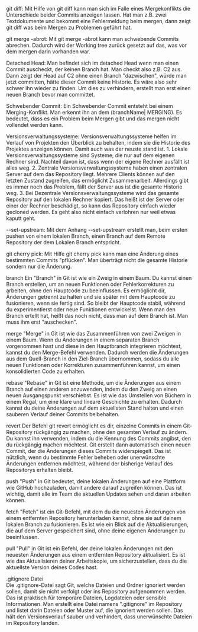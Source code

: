 git diff:
Mit Hilfe von git diff kann man sich im Falle eines Mergekonflikts die Unterschiede beider Commits anzeigen lassen.
Hat man z.B. zwei Textdokumente und bekommt eine Fehlermeldung beim mergen, dann zeigt git diff was beim Mergen zu Problemen geführt hat.

git merge -abrot:
Mit git merge -abrot kann man schwebende Commits abrechen. Dadurch wird der Working tree zurück gesetzt auf das, was vor dem mergen darin vorhanden war.

Detached Head:
Man befindet sich im detached Head wenn man einen Commit auscheckt, der keinen Branch hat. Man checkt also z.B. C2 aus. Dann zeigt der Head auf C2 ohne einen Branch "dazwischen", würde man jetzt committen, hätte dieser Commit keine Historie. Es wäre also sehr schwer ihn wieder zu finden. Um dies zu verhindern, erstellt man erst einen neuen Branch bevor man committet.

Schwebender Commit:
Ein Schwebender Commit entsteht bei einem Merging-Konflikt. Man erkennt ihn an dem (branchName| MERGING). Es bedeutet, dass es ein Problem beim Mergen gibt und das mergen nicht vollendet werden kann.

Versionsverwaltungssysteme:
Versionsverwaltungssysteme helfen im Verlauf von Projekten den Überblick zu behalten, indem sie die Historie des Projektes anzeigen können. Damit auch was der neuste stand ist.
	1. Lokale Versionsverwaltungssysteme sind Systeme, die nur auf dem eigenen Rechner sind. Nachteil davon ist, dass wenn der eigene Rechner ausfällt ist alles weg.
	2. Zentrale Versionsverwaltungssysteme haben einen zentralen Server auf dem das Repository liegt. Mehrere Clients können auf den letzten Zustand zugreifen, das ermöglicht Zusammenarbeit. Allerdings gibt es immer noch das Problem, fällt der Server aus ist die gesamte Historie weg.
	3. Bei Dezentrale Versionsverwaltungssysteme wird das gesamte Repository auf den lokalen Rechner   kopiert. Das heißt ist der Server oder einer der Rechner beschädigt, so kann das Repository einfach wieder gecloned werden. Es geht also nicht einfach verlohren nur weil etwas kaputt geht. 

--set-upstream:
Mit dem Anhang --set-upstream erstellt man, beim ersten pushen von einem lokalen Branch, einen Branch auf dem Remote Repository der dem Lokalen Branch entspricht.

git cherry pick:
Mit Hilfe git cherry pick kann man eine Änderung eines bestimmten Commits "pflücken". Man überträgt nicht die gesamte Historie sondern nur die Änderung.

branch
Ein "Branch" in Git ist wie ein Zweig in einem Baum. Du kannst einen Branch erstellen, um an neuen Funktionen oder Fehlerkorrekturen zu arbeiten, 
ohne den Hauptcode zu beeinflussen. Es ermöglicht dir, Änderungen getrennt zu halten und sie später mit dem Hauptcode zu fusionieren, wenn sie fertig sind. 
So bleibt der Hauptcode stabil, während du experimentierst oder neue Funktionen entwickelst.
Wenn man den Branch ertellt hat, heißt das noch nicht, dass man auf dem Branch ist. Man muss ihm erst "auschecken".

merge
"Merge" in Git ist wie das Zusammenführen von zwei Zweigen in einem Baum. Wenn du Änderungen in einem separaten Branch vorgenommen hast und diese in den Hauptbranch 
integrieren möchtest, kannst du den Merge-Befehl verwenden. Dadurch werden die Änderungen aus dem Quell-Branch in den Ziel-Branch übernommen, sodass du alle neuen 
Funktionen oder Korrekturen zusammenführen kannst, um einen konsolidierten Code zu erhalten.

rebase
"Rebase" in Git ist eine Methode, um die Änderungen aus einem Branch auf einen anderen anzuwenden, indem du den Zweig an einen neuen Ausgangspunkt verschiebst. 
Es ist wie das Umstellen von Büchern in einem Regal, um eine klare und lineare Geschichte zu erhalten. Dadurch kannst du deine Änderungen auf dem aktuellsten 
Stand halten und einen sauberen Verlauf deiner Commits beibehalten.

revert
Der Befehl git revert ermöglicht es dir, einzelne Commits in einem Git-Repository rückgängig zu machen, ohne den gesamten Verlauf zu ändern. Du kannst ihn verwenden, 
indem du die Kennung des Commits angibst, den du rückgängig machen möchtest. Git erstellt dann automatisch einen neuen Commit, der die Änderungen dieses 
Commits widerspiegelt. Das ist nützlich, wenn du bestimmte Fehler beheben oder unerwünschte Änderungen entfernen möchtest, während der bisherige Verlauf 
des Repositorys erhalten bleibt.

push
"Push" in Git bedeutet, deine lokalen Änderungen auf eine Plattform wie GitHub hochzuladen, damit andere darauf zugreifen können. Das ist wichtig, 
damit alle im Team die aktuellen Updates sehen und daran arbeiten können.

fetch
 "Fetch" ist ein Git-Befehl, mit dem du die neuesten Änderungen von einem entfernten Repository herunterladen kannst, ohne sie auf deinem lokalen Branch zu fusionieren. 
Es ist wie ein Blick auf die Aktualisierungen, die auf dem Server gespeichert sind, ohne deine eigenen Änderungen zu beeinflussen.

pull
"Pull" in Git ist ein Befehl, der deine lokalen Änderungen mit den neuesten Änderungen aus einem entfernten Repository aktualisiert. 
Es ist wie das Aktualisieren deiner Arbeitskopie, um sicherzustellen, dass du die aktuellste Version deines Codes hast.

.gitignore Datei	
Die .gitignore-Datei sagt Git, welche Dateien und Ordner ignoriert werden sollen, damit sie nicht verfolgt oder ins Repository aufgenommen werden. 
Das ist praktisch für temporäre Dateien, Logdateien oder sensible Informationen. Man erstellt eine Datei namens ".gitignore" im Repository und listet 
darin Dateien oder Muster auf, die ignoriert werden sollen. Das hält den Versionsverlauf sauber und verhindert, dass unerwünschte Dateien im Repository landen.

